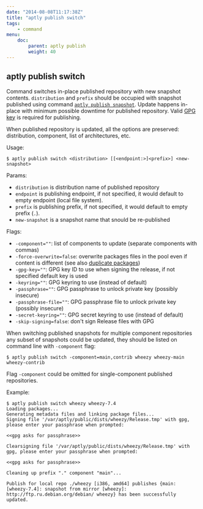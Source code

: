 ```yaml
---
date: "2014-08-08T11:17:38Z"
title: "aptly publish switch"
tags:
    - command
menu:
    doc:
        parent: aptly publish
        weight: 40
---
```


aptly publish switch
--------------------

Command switches in-place published repository with new snapshot
contents. `distribution` and `prefix` should be occupied with snapshot
published using command [`aptly publish snapshot`](/doc/aptly/publish/snapshot/). Update happens in-place with minimum
possible downtime for published repository. Valid [GPG key](/doc/aptly/publish/)
is required for publishing.

When published repository is updated, all the options are preserved:
distribution, component, list of architectures, etc.

Usage:

    $ aptly publish switch <distribution> [[<endpoint:>]<prefix>] <new-snapshot>

Params:

-   `distribution` is distribution name of published repository
-   `endpoint` is publishing endpoint, if not specified, it would
    default to empty endpoint (local file system).
-   `prefix` is publishing prefix, if not specified, it would default to
    empty prefix (`.`).
-   `new-snapshot` is a snapshot name that snould be re-published

Flags:

-   `-component=""`: list of components to update (separate components
    with commas)
-   `-force-overwrite=false`: overwrite packages files in the pool even
    if content is different (see also [duplicate packages](/doc/feature/duplicate/))
-   `-gpg-key=""`: GPG key ID to use when signing the release, if not
    specified default key is used
-   `-keyring=""`: GPG keyring to use (instead of default)
-   `-passphrase=""`: GPG passphrase to unlock private key (possibly insecure)
-   `-passphrase-file=""`: GPG passphrase file to unlock private key (possibly insecure)
-   `-secret-keyring=""`: GPG secret keyring to use (instead of default)
-   `-skip-signing=false`: don't sign Release files with GPG

When switching published snapshots for multiple component repositories
any subset of snapshots could be updated, they should be listed on
command line with `-component` flag:

    $ aptly publish switch -component=main,contrib wheezy wheezy-main wheezy-contrib

Flag `-component` could be omitted for single-component published
repositories.

Example:

    $ aptly publish switch wheezy wheezy-7.4
    Loading packages...
    Generating metadata files and linking package files...
    Signing file '/var/aptly/public/dists/wheezy/Release.tmp' with gpg, please enter your passphrase when prompted:

    <<gpg asks for passphrase>>

    Clearsigning file '/var/aptly/public/dists/wheezy/Release.tmp' with gpg, please enter your passphrase when prompted:

    <<gpg asks for passphrase>>

    Cleaning up prefix "." component "main"...

    Publish for local repo ./wheezy [i386, amd64] publishes {main: [wheezy-7.4]: snapshot from mirror [wheezy]: http://ftp.ru.debian.org/debian/ wheezy} has been successfully updated.

 